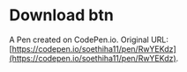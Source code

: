 # Download btn

A Pen created on CodePen.io. Original URL: [https://codepen.io/soethiha11/pen/RwYEKdz](https://codepen.io/soethiha11/pen/RwYEKdz).

